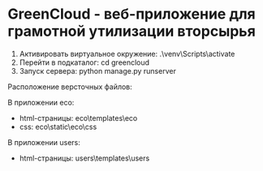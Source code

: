 # GreenCloud - веб-приложение для грамотной утилизации вторсырья

1) Активировать виртуальное окружение: .\venv\Scripts\activate 
2) Перейти в подкаталог: cd greencloud
3) Запуск сервера: python manage.py runserver

Расположение версточных файлов:

В приложении eco:
  - html-страницы: eco\templates\eco
  - css: eco\static\eco\css
 
В приложении users:
  - html-страницы: users\templates\users
